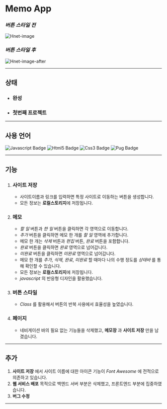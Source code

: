# Memo App

### *버튼 스타일 전*
![Hnet-image](https://user-images.githubusercontent.com/70431221/123586946-79dcd200-d820-11eb-85b3-6786ff812587.gif)

### *버튼 스타일 후*
![Hnet-image-after](https://user-images.githubusercontent.com/70431221/124793827-57b62300-df89-11eb-80eb-8affe976e658.gif)

<hr>

## 상태
- ### 완성
- ### 첫번째 프로젝트

<hr>

## 사용 언어

![Javascript Badge](https://img.shields.io/badge/-Javascript-%23F7DF1E)
![Html5 Badge](https://img.shields.io/badge/-HTML5-%23E34F26)
![Css3 Badge](https://img.shields.io/badge/-CSS3-%231572B6)
![Pug Badge](https://img.shields.io/badge/-Pug-%23A86454)


<hr>

## 기능 

1. ### **사이트 저장** 
   + 사이트이름과 링크를 입력하면 특정 사이트로 이동하는 버튼을 생성합니다.
   + 모든 정보는 **로컬스토리지**에 저장됩니다.
2. ### **메모**
   + *할 일* 버튼과 *한 일* 버튼을 클릭하면 각 영역으로 이동합니다.
   + *추가* 버튼을 클릭하면 메모 한 개를 *할 일* 영역에 추가합니다.
   + 메모 한 개는 *삭제* 버튼과 *편집* 버튼, *완료* 버튼을 포함합니다.
   + *완료* 버튼을 클릭하면 *완료* 영역으로 넘어갑니다.
   + *미완료* 버튼을 클릭하면 *미완료* 영역으로 넘어갑니다.
   + 메모 한 개를 *추가*, *삭제*, *완료*, *미완료* 할 때마다 나의 수행 정도를 *상태바* 를 통해 확인할 수 있습니다.
   + 모든 정보는 **로컬스토리지**에 저장됩니다.
   + *javascript* 의 반응형 디자인을 활용했습니다. 
3. ### **버튼 스타일**
   + *Class* 를 활용해서 버튼의 반복 사용에서 효율성을 높였습니다.

4. ### **페이지**
   + 네비게이션 바의 필요 없는 기능들을 삭제했고, **메모장** 과 **사이트 저장** 만을 남겼습니다.

<hr>

## 추가

1. **사이트 저장** 에서 사이트 이름에 대한 아이콘 기능이 *Font Awesome* 에 전적으로 의존하고 있습니다.
2. **웹 서비스 배포** 목적으로 백엔드 서버 부분은 삭제했고, 프론트엔드 부분에 집중하였습니다.
3. **버그 수정**

<hr>